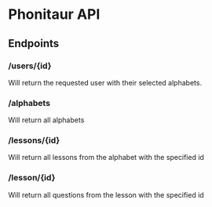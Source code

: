 # Phonitaur API

## Endpoints

### /users/{id}
Will return the requested user with their selected alphabets.

### /alphabets
Will return all alphabets

### /lessons/{id}
Will return all lessons from the alphabet with the specified id

### /lesson/{id}
Will return all questions from the lesson with the specified id

